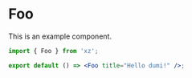 # Foo

This is an example component.

```jsx
import { Foo } from 'xz';

export default () => <Foo title="Hello dumi!" />;
```
